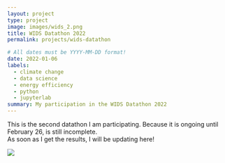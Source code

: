 ```yaml
---
layout: project
type: project
image: images/wids_2.png
title: WIDS Datathon 2022
permalink: projects/wids-datathon

# All dates must be YYYY-MM-DD format!
date: 2022-01-06
labels:
  - climate change
  - data science
  - energy efficiency
  - python
  - jupyterlab
summary: My participation in the WIDS Datathon 2022
---
```



This is the second datathon I am participating. Because it is ongoing until February 26, is still incomplete.  
As soon as I get the results, I will be updating here!

<img class="ui image" src="{{ site.baseurl }}/images/wids_2.png">

